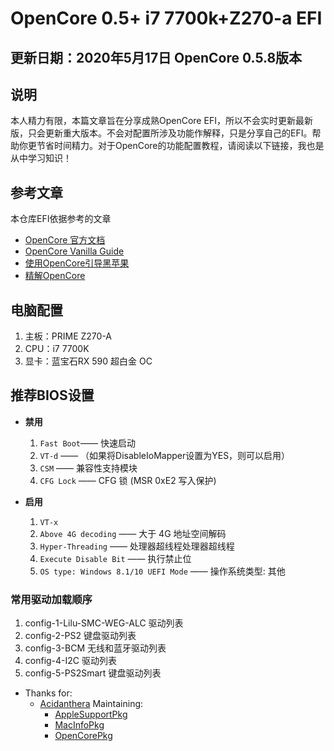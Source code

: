 # OpenCore 0.5+ i7 7700k+Z270-a EFI

## 更新日期：2020年5月17日 OpenCore 0.5.8版本

## 说明

本人精力有限，本篇文章旨在分享成熟OpenCore EFI，所以不会实时更新最新版，只会更新重大版本。不会对配置所涉及功能作解释，只是分享自己的EFI。帮助你更节省时间精力。对于OpenCore的功能配置教程，请阅读以下链接，我也是从中学习知识！

## 参考文章

本仓库EFI依据参考的文章
  - [OpenCore 官方文档](https://github.com/acidanthera/OpenCorePkg/blob/master/Docs/Configuration.pdf)
  - [OpenCore Vanilla Guide](https://khronokernel-2.gitbook.io/opencore-vanilla-desktop-guide/)
  - [使用OpenCore引导黑苹果](https://blog.xjn819.com/?p=543)
  - [精解OpenCore](https://blog.daliansky.net/OpenCore-BootLoader.html)
  
  ## 电脑配置
  
  1. 主板：PRIME Z270-A
  2. CPU：i7 7700K
  3. 显卡：蓝宝石RX 590 超白金 OC
  
## 推荐BIOS设置

- **禁用**

  1. `Fast Boot`—— 快速启动
  2. `VT-d` —— （如果将DisableIoMapper设置为YES，则可以启用）
  3. `CSM` —— 兼容性支持模块
  4. `CFG Lock` —— CFG 锁 (MSR 0xE2 写入保护)
  
- **启用**

  1. `VT-x`
  2. `Above 4G decoding` —— 大于 4G 地址空间解码
  3. `Hyper-Threading` —— 处理器超线程处理器超线程
  4. `Execute Disable Bit` —— 执行禁止位
  5. `OS type: Windows 8.1/10 UEFI Mode` —— 操作系统类型: 其他 


### 常用驱动加载顺序

  1. config-1-Lilu-SMC-WEG-ALC 驱动列表
  2. config-2-PS2 键盘驱动列表
  3. config-3-BCM 无线和蓝牙驱动列表
  4. config-4-I2C 驱动列表
  5. config-5-PS2Smart 键盘驱动列表

- Thanks for:
  - [Acidanthera](https://github.com/acidanthera) Maintaining:
    - [AppleSupportPkg](https://github.com/acidanthera/AppleSupportPkg)
    - [MacInfoPkg](https://github.com/acidanthera/MacInfoPkg)
    - [OpenCorePkg](https://github.com/acidanthera/OpenCorePkg)
